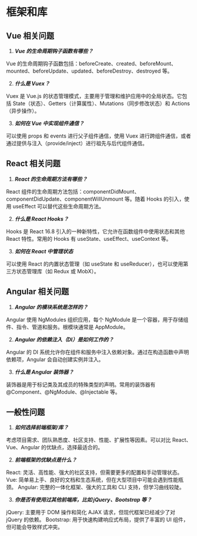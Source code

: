# 框架和库

## Vue 相关问题

1. **_Vue 的生命周期钩子函数有哪些？_**

Vue 的生命周期钩子函数包括：beforeCreate、created、beforeMount、mounted、beforeUpdate、updated、beforeDestroy、destroyed 等。

2. **_什么是 Vuex？_**

Vuex 是 Vue.js 的状态管理模式，主要用于管理和维护应用中的全局状态。它包括 State（状态）、Getters（计算属性）、Mutations（同步修改状态）和 Actions（异步操作）。

3. **_如何在 Vue 中实现组件通信？_**

可以使用 props 和 events 进行父子组件通信，使用 Vuex 进行跨组件通信，或者通过提供与注入（provide/inject）进行祖先与后代组件通信。

## React 相关问题

1. **_React 的生命周期方法有哪些？_**

React 组件的生命周期方法包括：componentDidMount、componentDidUpdate、componentWillUnmount 等。随着 Hooks 的引入，使用 useEffect 可以替代这些生命周期方法。

2. **_什么是 React Hooks？_**

Hooks 是 React 16.8 引入的一种新特性，它允许在函数组件中使用状态和其他 React 特性。常用的 Hooks 有 useState、useEffect、useContext 等。

3. **_如何在 React 中管理状态_**

可以使用 React 的内置状态管理（如 useState 和 useReducer），也可以使用第三方状态管理库（如 Redux 或 MobX）。

## Angular 相关问题

1. **_Angular 的模块系统是怎样的？_**

Angular 使用 NgModules 组织应用，每个 NgModule 是一个容器，用于存储组件、指令、管道和服务。根模块通常是 AppModule。

2. **_Angular 的依赖注入（DI）是如何工作的？_**

Angular 的 DI 系统允许你在组件和服务中注入依赖对象。通过在构造函数中声明依赖项，Angular 会自动创建实例并注入。

3. **_什么是 Angular 装饰器？_**

装饰器是用于标记类及其成员的特殊类型的声明。常用的装饰器有 @Component、@NgModule、@Injectable 等。

## 一般性问题

1. **_如何选择前端框架/库？_**

考虑项目需求、团队熟悉度、社区支持、性能、扩展性等因素。可以对比 React、Vue、Angular 的优缺点，选择最适合的。

2. **_前端框架的优缺点是什么？_**

React: 灵活、高性能、强大的社区支持，但需要更多的配置和手动管理状态。
Vue: 简单易上手、良好的文档和生态系统，但在大型项目中可能会遇到性能瓶颈。
Angular: 完整的一体化框架、强大的工具和 CLI 支持，但学习曲线较陡。

3.  **_你是否有使用过其他前端库，比如 jQuery、Bootstrap 等？_**

jQuery: 主要用于 DOM 操作和简化 AJAX 请求，但现代框架已经减少了对 jQuery 的依赖。
Bootstrap: 用于快速构建响应式布局，提供了丰富的 UI 组件，但可能会导致样式冲突。
